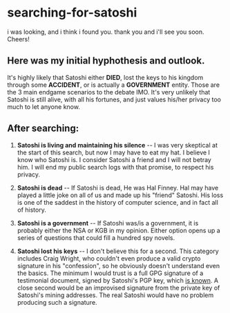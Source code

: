 # searching-for-satoshi

i was looking, and i think i found you. thank you and i'll see you soon. Cheers!

## Here was my initial hyphothesis and outlook.

It's highly likely that Satoshi either **DIED**, lost the keys to his kingdom through some **ACCIDENT**, or is actually a **GOVERNMENT** entity. Those are the 3 main endgame scenarios to the debate IMO. It's very unlikely that Satoshi is still alive, with all his fortunes, and just values his/her privacy too much to let anyone know.

## After searching:

1. **Satoshi is living and maintaining his silence** -- I was very skeptical at the start of this search, but now I may have to eat my hat. I believe I know who Satoshi is. I consider Satoshi a friend and I will not betray him. I will end my public search logs with that promise, to respect his privacy.

2. **Satoshi is dead** -- If Satoshi is dead, He was Hal Finney. Hal may have played a little joke on all of us and made up his "friend" Satoshi. His loss is one of the saddest in the history of computer science, and in fact all of history.

3. **Satoshi is a government** -- If Satoshi was/is a government, it is probably either the NSA or KGB in my opinion. Either option opens up a series of questions that could fill a hundred spy novels.

4. **Satoshi lost his keys** -- I don't believe this for a second. This category includes Craig Wright, who couldn't even produce a valid crypto signature in his "confession", so he obviously doesn't understand even the basics. The minimum I would trust is a full GPG signature of a testimonial document, signed by Satoshi's PGP key, which [is known](https://s8f.org/1528469389/index.html). A close second would be an improvised signature from the private key of Satoshi's mining addresses. The real Satoshi would have no problem producing such a signature.




